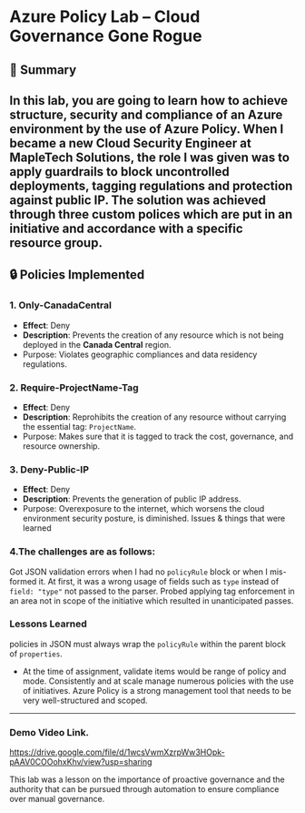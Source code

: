 
# Azure Policy Lab – Cloud Governance Gone Rogue
## 🎯 Summary
In this lab, you are going to learn how to achieve structure, security and compliance of an Azure environment by the use of **Azure Policy**. When I became a new Cloud Security Engineer at MapleTech Solutions, the role I was given was to apply guardrails to block uncontrolled deployments, tagging regulations and protection against public IP. The solution was achieved through three custom polices which are put in an initiative and accordance with a specific resource group.
---
## 🔒 Policies Implemented

### 1. **Only-CanadaCentral**
- **Effect**: Deny
- **Description**: Prevents the creation of any resource which is not being deployed in the **Canada Central** region.
-  Purpose: Violates geographic compliances and data residency regulations.

### 2. **Require-ProjectName-Tag**
- **Effect**: Deny
- **Description**: Reprohibits the creation of any resource without carrying the essential tag: `ProjectName`.
- Purpose: Makes sure that it is tagged to track the cost, governance, and resource ownership.

### 3. **Deny-Public-IP**
- **Effect**: Deny
- **Description**: Prevents the generation of public IP address.
- Purpose: Overexposure to the internet, which worsens the cloud environment security posture, is diminished.
Issues & things that were learned

### 4.The challenges are as follows:
Got JSON validation errors when I had no `policyRule` block or when I mis-formed it.
At first, it was a wrong usage of fields such as `type` instead of `field: "type"` not passed to the parser.
Probed applying tag enforcement in an area not in scope of the initiative which resulted in unanticipated passes.

### Lessons Learned
policies in JSON must always wrap the `policyRule` within the parent block of `properties`.
- At the time of assignment, validate items would be range of policy and mode.
Consistently and at scale manage numerous policies with the use of initiatives.
Azure Policy is a strong management tool that needs to be very well-structured and scoped.

---
### Demo Video Link.

https://drive.google.com/file/d/1wcsVwmXzrpWw3HOpk-pAAV0COOohxKhv/view?usp=sharing

This lab was a lesson on the importance of proactive governance and the authority that can be pursued through automation to ensure compliance over manual governance.

